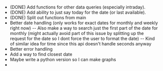 - (DONE) Add functions for other data queries (especially intraday).
- (DONE) Add ability to just say today for the date (or last available).
- (DONE) Split out functions from main
- Better date handling (only works for exact dates for monthly and weekly right now)
-- Also make a way to search just the first part of the date for monthly (might actually avoid part of this issue by splitting up the request for the date so I dont force the user to format the date)
-- Kind of similar idea for time since this api doesn't handle seconds anyway 
- Better error handling
- Add a way to find closest date
- Maybe write a python version so I can make graphs 
- 
